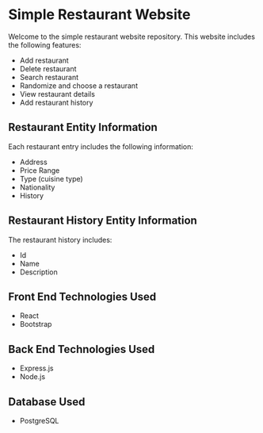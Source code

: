 # Simple Restaurant Website

Welcome to the simple restaurant website repository. This website includes the following features:

- Add restaurant
- Delete restaurant
- Search restaurant
- Randomize and choose a restaurant
- View restaurant details
- Add restaurant history

## Restaurant Entity Information

Each restaurant entry includes the following information:

- Address
- Price Range
- Type (cuisine type)
- Nationality
- History

## Restaurant History Entity Information

The restaurant history includes:

- Id
- Name
- Description

## Front End Technologies Used

- React
- Bootstrap

## Back End Technologies Used

- Express.js
- Node.js

## Database Used

- PostgreSQL
